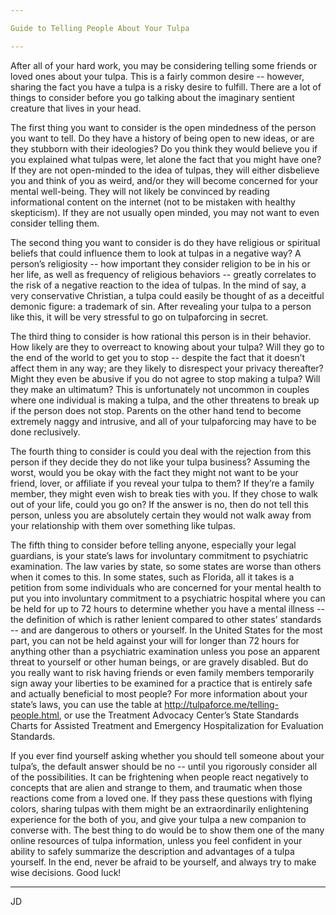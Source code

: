 ```yaml
---

Guide to Telling People About Your Tulpa

---
```


After all of your hard work, you may be considering telling some friends or loved ones about your tulpa. This is a fairly common desire -- however, sharing the fact you have a tulpa is a risky desire to fulfill. There are a lot of things to consider before you go talking about the imaginary sentient creature that lives in your head.

The first thing you want to consider is the open mindedness of the person you want to tell. Do they have a history of being open to new ideas, or are they stubborn with their ideologies? Do you think they would believe you if you explained what tulpas were, let alone the fact that you might have one? If they are not open-minded to the idea of tulpas, they will either disbelieve you and think of you as weird, and/or they will become concerned for your mental well-being. They will not likely be convinced by reading informational content on the internet (not to be mistaken with healthy skepticism). If they are not usually open minded, you may not want to even consider telling them.

The second thing you want to consider is do they have religious or spiritual beliefs that could influence them to look at tulpas in a negative way? A person’s religiosity -- how important they consider religion to be in his or her life, as well as frequency of religious behaviors -- greatly correlates to the risk of a negative reaction to the idea of tulpas. In the mind of say, a very conservative Christian, a tulpa could easily be thought of as a deceitful demonic figure: a trademark of sin. After revealing your tulpa to a person like this, it will be very stressful to go on tulpaforcing in secret.

The third thing to consider is how rational this person is in their behavior. How likely are they to overreact to knowing about your tulpa? Will they go to the end of the world to get you to stop -- despite the fact that it doesn’t affect them in any way; are they likely to disrespect your privacy thereafter? Might they even be abusive if you do not agree to stop making a tulpa? Will they make an ultimatum? This is unfortunately not uncommon in couples where one individual is making a tulpa, and the other threatens to break up if the person does not stop. Parents on the other hand tend to become extremely naggy and intrusive, and all of your tulpaforcing may have to be done reclusively.

The fourth thing to consider is could you deal with the rejection from this person if they decide they do not like your tulpa business? Assuming the worst, would you be okay with the fact they might not want to be your friend, lover, or affiliate if you reveal your tulpa to them? If they’re a family member, they might even wish to break ties with you. If they chose to walk out of your life, could you go on? If the answer is no, then do not tell this person, unless you are absolutely certain they would not walk away from your relationship with them over something like tulpas.

The fifth thing to consider before telling anyone, especially your legal guardians, is your state’s laws for involuntary commitment to psychiatric examination. The law varies by state, so some states are worse than others when it comes to this. In some states, such as Florida, all it takes is a petition from some individuals who are concerned for your mental health to put you into involuntary commitment to a psychiatric hospital where you can be held for up to 72 hours to determine whether you have a mental illness -- the definition of which is rather lenient compared to other states’ standards -- and are dangerous to others or yourself. In the United States for the most part, you can not be held against your will for longer than 72 hours for anything other than a psychiatric examination unless you pose an apparent threat to yourself or other human beings, or are gravely disabled. But do you really want to risk having friends or even family members temporarily sign away your liberties to be examined for a practice that is entirely safe and actually beneficial to most people? For more information about your state’s laws, you can use the table at http://tulpaforce.me/telling-people.html, or use the Treatment Advocacy Center’s State Standards Charts for Assisted Treatment and Emergency Hospitalization for Evaluation Standards.

If you ever find yourself asking whether you should tell someone about your tulpa’s, the default answer should be no -- until you rigorously consider all of the possibilities. It can be frightening when people react negatively to concepts that are alien and strange to them, and traumatic when those reactions come from a loved one. If they pass these questions with flying colors, sharing tulpas with them might be an extraordinarily enlightening experience for the both of you, and give your tulpa a new companion to converse with. The best thing to do would be to show them one of the many online resources of tulpa information, unless you feel confident in your ability to safely summarize the description and advantages of a tulpa yourself. In the end, never be afraid to be yourself, and always try to make wise decisions. Good luck!


---

JD